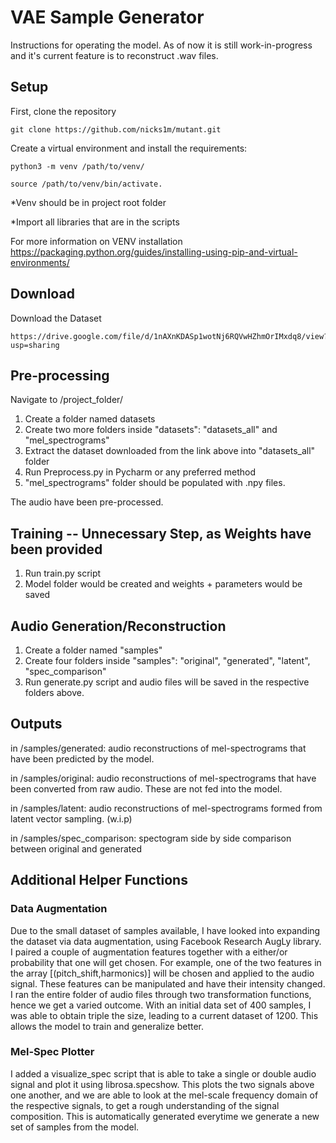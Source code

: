 # VAE Sample Generator

Instructions for operating the model. As of now it is still work-in-progress and it's current feature is to reconstruct .wav files.

## Setup

First, clone the repository
```clone
git clone https://github.com/nicks1m/mutant.git
```

Create a virtual environment and install the requirements:
```setup
python3 -m venv /path/to/venv/

source /path/to/venv/bin/activate.
```
*Venv should be in project root folder

*Import all libraries that are in the scripts

For more information on VENV installation
https://packaging.python.org/guides/installing-using-pip-and-virtual-environments/


## Download
Download the Dataset
```download
https://drive.google.com/file/d/1nAXnKDASp1wotNj6RQVwHZhmOrIMxdq8/view?usp=sharing
```

## Pre-processing

Navigate to /project_folder/
  1) Create a folder named datasets
  2) Create two more folders inside "datasets":
     "datasets_all" and "mel_spectrograms"
  3) Extract the dataset downloaded from the link above into "datasets_all" folder
  4) Run Preprocess.py in Pycharm or any preferred method
  5) "mel_spectrograms" folder should be populated with .npy files.
  
The audio have been pre-processed.
  
## Training -- Unnecessary Step, as Weights have been provided
  
  1) Run train.py script
  2) Model folder would be created and weights + parameters would be saved
 
## Audio Generation/Reconstruction
  
  1) Create a folder named "samples"
  2) Create four folders inside "samples":
     "original", "generated", "latent", "spec_comparison"
  3) Run generate.py script and audio files will be saved in the respective folders above.
  
  
## Outputs

 in /samples/generated:
 audio reconstructions of mel-spectrograms that have been predicted by the model.
 
 in /samples/original:
 audio reconstructions of mel-spectrograms that have been converted from raw audio. These are not fed into the model.
 
 in /samples/latent:
 audio reconstructions of mel-spectrograms formed from latent vector sampling. (w.i.p)
 
 in /samples/spec_comparison:
 spectogram side by side comparison between original and generated
 
 
 
## Additional Helper Functions

### Data Augmentation

Due to the small dataset of samples available, I have looked into expanding the dataset via data augmentation, using Facebook Research AugLy library. I paired a couple of augmentation features together with a either/or probability that one will get chosen. For example, one of the two features in the array [(pitch_shift,harmonics)] will be chosen and applied to the audio signal. These features can be manipulated and have their intensity changed. I ran the entire folder of audio files through two transformation functions, hence we get a varied outcome. With an initial data set of 400 samples, I was able to obtain triple the size, leading to a current dataset of 1200. This allows the model to train and generalize better.

### Mel-Spec Plotter

I added a visualize_spec script that is able to take a single or double audio signal and plot it using librosa.specshow. This plots the two signals above one another, and we are able to look at the mel-scale frequency domain of the respective signals, to get a rough understanding of the signal composition. This is automatically generated everytime we generate a new set of samples from the model.
